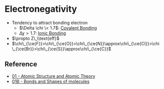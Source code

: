 # Electronegativity

* Tendency to attract bonding electron  
  - $\Delta \chi \< 1.7$: [Covalent Bonding](../../Molecular%20Theory/Chemical%20Bonding/Intramolecular%20Interaction/Covalent%20Bonding/Covalent%20Bonding.md)  
  - $\Delta \chi > 1.7$: [Ionic Bonding](../../Molecular%20Theory/Chemical%20Bonding/Intramolecular%20Interaction/Ionic%20Bonding.md)
* $\propto Z\_\\text{eff}$
* $\chi\_{\ce{F}}>\chi\_{\ce{O}}>\chi\_{\ce{N}}\approx\chi\_{\ce{Cl}}>\chi\_{\ce{Br}}>\chi\_{\ce{S}}\approx\chi\_{\ce{C}}$

## Reference

* [01 - Atomic Structure and Atomic Theory](../../../../../../00%20-%20Summary/SCCH105%20-%20General%20Chemistry/01%20-%20Atomic%20Structure%20and%20Atomic%20Theory.md)
* [01B - Bonds and Shapes of molecules](../../../../../../00%20-%20Summary/SCCH134%20-%20Organic%20Chemistry%20for%20Medical%20Science/01B%20-%20Bonds%20and%20Shapes%20of%20molecules.md)
